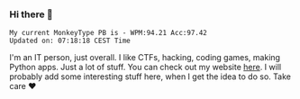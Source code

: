 ### Hi there 👋
<!-- PB START -->
```
My current MonkeyType PB is - WPM:94.21 Acc:97.42
Updated on: 07:18:18 CEST Time
```
<!-- PB END -->
I'm an IT person, just overall. I like CTFs, hacking, coding games, making Python apps. Just a lot of stuff.
You can check out my website [here](https://skill3472.github.io/).
I will probably add some interesting stuff here, when I get the idea to do so. Take care ❤️
